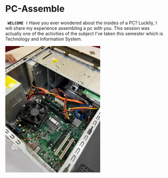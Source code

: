 # PC-Assemble

**` WELCOME !`**
Have you ever wondered about the insides of a PC? Luckily, I will share my experience assembling a pc with you. This session was actually one of the activities of the subject I've taken this semester which is Technology and Information System. 

<img align="middle" alt="Coding" width="300" src="WhatsApp Image 2024-12-06 at 15.59.07_3f02d288.jpg">
